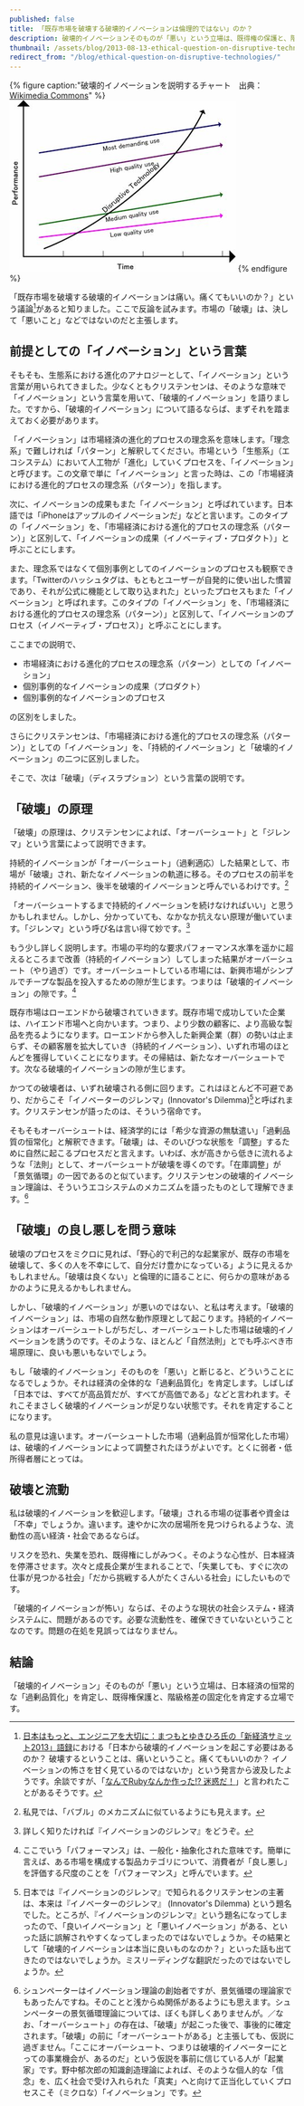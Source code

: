 ```yaml
---
published: false
title: 「既存市場を破壊する破壊的イノベーションは倫理的ではない」のか？
description: 破壊的イノベーションそのものが「悪い」という立場は、既得権の保護と、階級格差の固定化を肯定する立場であり、そちらのほうがよほど非倫理的です。
thumbnail: /assets/blog/2013-08-13-ethical-question-on-disruptive-technologies/thumbnail.png
redirect_from: "/blog/ethical-question-on-disruptive-technologies/"
---
```


{% figure caption:"破壊的イノベーションを説明するチャート　出典：[Wikimedia Commons](http://commons.wikimedia.org/wiki/File:Disruptivetechnology.png)" %}
![](/assets/blog/2013-08-13-ethical-question-on-disruptive-technologies/disruptive-innovation-curve.jpg)
{% endfigure %}

「既存市場を破壊する破壊的イノベーションは痛い。痛くてもいいのか？」という議論[^jane-summit]があると知りました。ここで反論を試みます。市場の「破壊」は、決して「悪いこと」などではないのだと主張します。

[^jane-summit]: [日本はもっと、エンジニアを大切に：まつもとゆきひろ氏の「新経済サミット2013」語録](http://www.atmarkit.co.jp/ait/articles/1304/16/news133.html)における「日本から破壊的イノベーションを起こす必要はあるのか？ 破壊するということは、痛いということ。痛くてもいいのか？ イノベーションの怖さを甘く見ているのではないか」という発言から波及したようです。余談ですが、「[なんでRubyなんか作った!? 迷惑だ！](http://el.jibun.atmarkit.co.jp/rails/2012/10/ruby-matz-7080.html)」と言われたことがあるそうです。

## 前提としての「イノベーション」という言葉 ##

そもそも、生態系における進化のアナロジーとして、「イノベーション」という言葉が用いられてきました。少なくともクリステンセンは、そのような意味で「イノベーション」という言葉を用いて、「破壊的イノベーション」を語りました。ですから、「破壊的イノベーション」について語るならば、まずそれを踏まえておく必要があります。

「イノベーション」は市場経済の進化的プロセスの理念系を意味します。「理念系」で難しければ「パターン」と解釈してください。市場という「生態系」（エコシステム）において人工物が「進化」していくプロセスを、「イノベーション」と呼びます。この文章で単に「イノベーション」と言った時は、この「市場経済における進化的プロセスの理念系（パターン）」を指します。

次に、イノベーションの成果もまた「イノベーション」と呼ばれています。日本語では「iPhoneはアップルのイノベーションだ」などと言います。このタイプの「イノベーション」を、「市場経済における進化的プロセスの理念系（パターン）」と区別して、「イノベーションの成果（イノベーティブ・プロダクト）」と呼ぶことにします。

また、理念系ではなくて個別事例としてのイノベーションのプロセスも観察できます。「Twitterのハッシュタグは、もともとユーザーが自発的に使い出した慣習であり、それが公式に機能として取り込まれた」といったプロセスもまた「イノベーション」と呼ばれます。このタイプの「イノベーション」を、「市場経済における進化的プロセスの理念系（パターン）」と区別して、「イノベーションのプロセス（イノベーティブ・プロセス）」と呼ぶことにします。

ここまでの説明で、

- 市場経済における進化的プロセスの理念系（パターン）としての「イノベーション」
- 個別事例的なイノベーションの成果（プロダクト）
- 個別事例的なイノベーションのプロセス

の区別をしました。

さらにクリステンセンは、「市場経済における進化的プロセスの理念系（パターン）」としての「イノベーション」を、「持続的イノベーション」と「破壊的イノベーション」の二つに区別しました。

そこで、次は「破壊」（ディスラプション）という言葉の説明です。

## 「破壊」の原理 ##

「破壊」の原理は、クリステンセンによれば、「オーバーシュート」と「ジレンマ」という言葉によって説明できます。

持続的イノベーションが「オーバーシュート」（過剰適応）した結果として、市場が「破壊」され、新たなイノベーションの軌道に移る。そのプロセスの前半を持続的イノベーション、後半を破壊的イノベーションと呼んでいるわけです。[^bubble]

[^bubble]: 私見では、「バブル」のメカニズムに似ているようにも見えます。

「オーバーシュートするまで持続的イノベーションを続けなければいい」と思うかもしれません。しかし、分かっていても、なかなか抗えない原理が働いています。「ジレンマ」という呼び名は言い得て妙です。[^dilemma]

[^dilemma]: 詳しく知りたければ『イノベーションのジレンマ』をどうぞ。

もう少し詳しく説明します。市場の平均的な要求パフォーマンス水準を遥かに超えるところまで改善（持続的イノベーション）してしまった結果がオーバーシュート（やり過ぎ）です。オーバーシュートしている市場には、新興市場がシンプルでチープな製品を投入するための隙が生じます。つまりは「破壊的イノベーション」の隙です。[^performance]

[^performance]: ここでいう「パフォーマンス」は、一般化・抽象化された意味です。簡単に言えば、ある市場を構成する製品カテゴリについて、消費者が「良し悪し」を評価する尺度のことを「パフォーマンス」と呼んでいます。

既存市場はローエンドから破壊されていきます。既存市場で成功していた企業は、ハイエンド市場へと向かいます。つまり、より少数の顧客に、より高級な製品を売るようになります。ローエンドから参入した新興企業（群）の勢いは止まらず、その顧客層を拡大していき（持続的イノベーション）、いずれ市場のほとんどを獲得していくことになります。その帰結は、新たなオーバーシュートです。次なる破壊的イノベーションの隙が生じます。

かつての破壊者は、いずれ破壊される側に回ります。これはほとんど不可避であり、だからこそ「イノベーターのジレンマ」(Innovator's Dilemma)[^innovators-dilemma]と呼ばれます。クリステンセンが語ったのは、そういう宿命です。

[^innovators-dilemma]: 日本では『イノベーションのジレンマ』で知られるクリステンセンの主著は、本来は『イノベーターのジレンマ』 (Innovator's Dilemma) という題名でした。ところが、『イノベーションのジレンマ』という題名になってしまったので、「良いイノベーション」と「悪いイノベーション」がある、といった話に誤解されやすくなってしまったのではないでしょうか。その結果として「破壊的イノベーションは本当に良いものなのか？」といった話も出てきたのではないでしょうか。ミスリーディングな翻訳だったのではないでしょうか。

そもそもオーバーシュートは、経済学的には「希少な資源の無駄遣い」「過剰品質の恒常化」と解釈できます。「破壊」は、そのいびつな状態を「調整」するために自然に起こるプロセスだと言えます。いわば、水が高きから低きに流れるような「法則」として、オーバーシュートが破壊を導くのです。「在庫調整」が「景気循環」の一因であるのと似ています。クリステンセンの破壊的イノベーション理論は、そういうエコシステムのメカニズムを語ったものとして理解できます。[^schumpeter]

[^schumpeter]: シュンペーターはイノベーション理論の創始者ですが、景気循環の理論家でもあったんですね。そのことと浅からぬ関係があるようにも思えます。シュンペーターの景気循環理論については、ぼくも詳しくありませんが。／なお、「オーバーシュート」の存在は、「破壊」が起こった後で、事後的に確定されます。「破壊」の前に「オーバーシュートがある」と主張しても、仮説に過ぎません。「ここにオーバーシュート、つまりは破壊的イノベーターにとっての事業機会が、あるのだ」という仮説を事前に信じている人が「起業家」です。野中郁次郎の知識創造理論によれば、そのような個人的な「信念」を、広く社会で受け入れられた「真実」へと向けて正当化していくプロセスこそ（ミクロな）「イノベーション」です。

## 「破壊」の良し悪しを問う意味 ##

破壊のプロセスをミクロに見れば、「野心的で利己的な起業家が、既存の市場を破壊して、多くの人を不幸にして、自分だけ豊かになっている」ように見えるかもしれません。「破壊は良くない」と倫理的に語ることに、何らかの意味があるかのように見えるかもしれません。

しかし、「破壊的イノベーション」が悪いのではない、と私は考えます。「破壊的イノベーション」は、市場の自然な動作原理として起こります。持続的イノベーションはオーバーシュートしがちだし、オーバーシュートした市場は破壊的イノベーションを誘うのです。そのような、ほとんど「自然法則」とでも呼ぶべき市場原理に、良いも悪いもないでしょう。

もし「破壊的イノベーション」そのものを「悪い」と断じると、どういうことになるでしょうか。それは経済の全体的な「過剰品質化」を肯定します。しばしば「日本では、すべてが高品質だが、すべてが高価である」などと言われます。それこそまさしく破壊的イノベーションが足りない状態です。それを肯定することになります。

私の意見は違います。オーバーシュートした市場（過剰品質が恒常化した市場）は、破壊的イノベーションによって調整されたほうがよいです。とくに弱者・低所得者層にとっては。

## 破壊と流動 ##

私は破壊的イノベーションを歓迎します。「破壊」される市場の従事者や資金は「不幸」でしょうか。違います。速やかに次の居場所を見つけられるような、流動性の高い経済・社会であるならば。

リスクを恐れ、失業を恐れ、既得権にしがみつく。そのような心性が、日本経済を停滞させます。次々と成長企業が生まれることで、「失業しても、すぐに次の仕事が見つかる社会」「だから挑戦する人がたくさんいる社会」にしたいものです。

「破壊的イノベーションが怖い」ならば、そのような現状の社会システム・経済システムに、問題があるのです。必要な流動性を、確保できていないということなのです。問題の在処を見誤ってはなりません。

## 結論 ##

「破壊的イノベーション」そのものが「悪い」という立場は、日本経済の恒常的な「過剰品質化」を肯定し、既得権保護と、階級格差の固定化を肯定する立場です。
